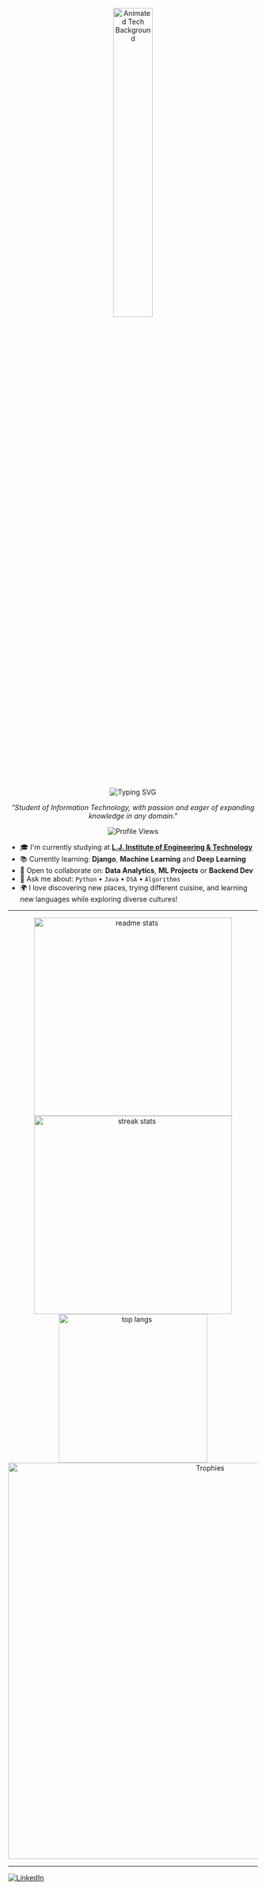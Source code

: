 <p align="center">
  <img src="https://media.giphy.com/media/qgQUggAC3Pfv687qPC/giphy.gif" width="40%" alt="Animated Tech Background"/>
</p>

<div align="center">
  <img 
    src="https://readme-typing-svg.herokuapp.com/?font=Nunito+Sans&size=32&color=FFFFFF&center=true&vCenter=true&width=600&height=50&duration=4000&lines=Hi+There!+%F0%9F%91%8B;+I'm+Devam+Mistry!;Welcome+to+my+GitHub+Profile!" 
    alt="Typing SVG"
  />
</div>

<p align="center"><em>"Student of Information Technology, with passion and eager of expanding knowledge in any domain."</em></p>

<p align="center">
  <img src="https://komarev.com/ghpvc/?username=devammistry&label=Profile%20views&color=0e75b6&style=flat" alt="Profile Views" />
</p>

- 🎓 I'm currently studying at [**L.J. Institute of Engineering & Technology**](https://ljku.edu.in/program/engineering-b-e-m-e-10)  
- 📚 Currently learning: **Django**, **Machine Learning** and **Deep Learning**  
- 🤝 Open to collaborate on: **Data Analytics**, **ML Projects** or **Backend Dev**  
- 💬 Ask me about: `Python` • `Java` • `DSA` • `Algorithms`  
- 🌍 I love discovering new places, trying different cuisine, and learning new languages while exploring diverse cultures!

---

<div align="center">  
  <img width="400" src="https://github-readme-stats-salesp07.vercel.app/api?username=devammistry&count_private=true&show_icons=true&theme=dark&rank_icon=github&border_radius=10" alt="readme stats" />

  <img width="400" src="https://github-readme-streak-stats-salesp07.vercel.app/?user=devammistry&count_private=true&theme=dark&border_radius=10" alt="streak stats"/>

  <img width="300" src="https://github-readme-stats-salesp07.vercel.app/api/top-langs/?username=devammistry&hide=HTML&langs_count=8&layout=compact&theme=dark&border_radius=10&size_weight=0.5&count_weight=0.5&exclude_repo=github-readme-stats" alt="top langs" />

  <img width="800" src="https://github-profile-trophy.vercel.app/?username=devammistry&theme=juicyfresh&no-bg=true&margin-w=15&margin-h=15" alt="Trophies" />
</div>

---

<a href="https://www.linkedin.com/in/devammistry/" target="_blank">
    <img src="https://skillicons.dev/icons?i=linkedin" alt="LinkedIn" />
</a>
